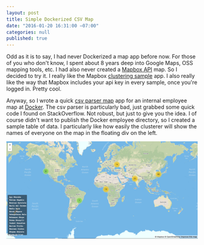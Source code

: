 ```yaml
---
layout: post
title: Simple Dockerized CSV Map
date: "2016-01-20 16:31:00 −07:00"
categories: null
published: true
---
```


Odd as it is to say, I had never Dockerized a map app before now. For those of you who don't know, I spent about 8 years deep into Google Maps, OSS mapping tools, etc. I had also never created a [Mapbox API](https://www.mapbox.com/developers/ "Mapbox Developers") map. So I decided to try it. I really like the Mapbox [clustering sample](https://www.mapbox.com/mapbox.js/example/v1.0.0/leaflet-markercluster/ "clustering sample") app. I also really like the way that Mapbox includes your api key in every sample, once you're logged in. Pretty cool.

Anyway, so I wrote a quick [csv parser map](https://github.com/ManoMarks/simple-csv-map "Simple CSV Map") app for an internal employee map at [Docker](https://docker.com "Docker"). The csv parser is particularly bad, just grabbed some quick code I found on StackOverflow. Not robust, but just to give you the idea. I of course didn't want to publish the Docker employee directory, so I created a sample table of data. I particularly like how easily the clusterer will show the names of everyone on the map in the floating div on the left.

![Simple CSV Map Image](/imgs/csvmap.png)
